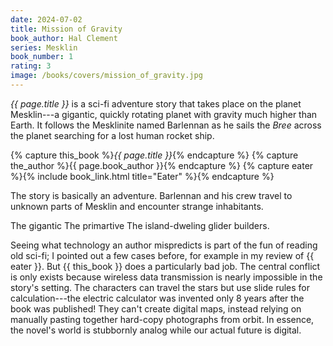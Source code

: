 ```yaml
---
date: 2024-07-02
title: Mission of Gravity
book_author: Hal Clement
series: Mesklin
book_number: 1
rating: 3
image: /books/covers/mission_of_gravity.jpg
---
```


<cite class="book-title">{{ page.title }}</cite> is a sci-fi adventure story
that takes place on the planet Mesklin---a gigantic, quickly rotating planet
with gravity much higher than Earth. It follows the Mesklinite named Barlennan
as he sails the _Bree_ across the planet searching for a lost human rocket
ship.

{% capture this_book %}<cite class="book-title">{{ page.title }}</cite>{% endcapture %}
{% capture the_author %}<span class="author-name">{{ page.book_author }}</span>{% endcapture %}
{% capture eater %}{% include book_link.html title="Eater" %}{% endcapture %}

The story is basically an adventure. Barlennan and his crew travel to unknown
parts of Mesklin and encounter strange inhabitants.

The gigantic
The primartive
The island-dweling glider builders.

Seeing what technology an author mispredicts is part of the fun of reading old
sci-fi; I pointed out a few cases before, for example in my review of {{
eater }}. But {{ this_book }} does a particularly bad job. The central
conflict is only exists because wireless data transmission is nearly
impossible in the story's setting. The characters can travel the stars but use
slide rules for calculation---the electric calculator was invented only 8
years after the book was published! They can't create digital maps, instead
relying on manually pasting together hard-copy photographs from orbit.
In essence, the novel's world is stubbornly analog while our actual future is
digital.
